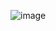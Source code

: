 ![image](https://github.com/Rahul-chaurasiya/Leetcode-Practice-Problem/assets/77222540/816754a7-4068-48ed-8b36-ebe8cd4ec9f3)
